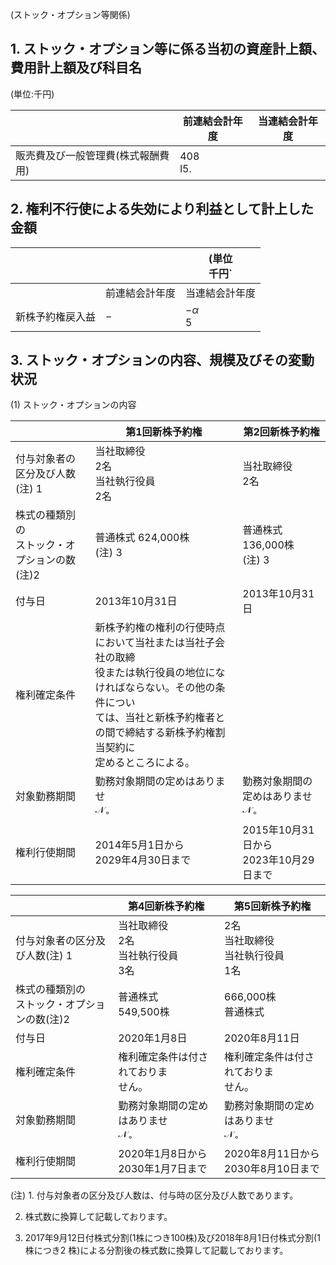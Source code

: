 (ストック・オプション等関係)

## 1. ストック・オプション等に係る当初の資産計上額、費用計上額及び科目名

(単位:千円)

|                    | 前連結会計年度    | 当連結会計年度 |
|--------------------|------------|---------|
| 販売費及び一般管理費(株式報酬費用) | 408<br>l5. |         |

## 2. 権利不行使による失効により利益として計上した金額

|          |         | (単位<br>千円`     |
|----------|---------|----------------|
|          | 前連結会計年度 | 当連結会計年度        |
| 新株予約権戻入益 | $-$     | $-\alpha$<br>5 |

## 3. ストック・オプションの内容、規模及びその変動状況

(1) ストック・オプションの内容

|                             | 第1回新株予約権                                                                                                         | 第2回新株予約権                                |
|-----------------------------|------------------------------------------------------------------------------------------------------------------|-----------------------------------------|
| 付与対象者の区分及び人数(注) 1           | 当社取締役<br>2名<br>当社執行役員<br>2名                                                                                      | 当社取締役<br>2名                             |
| 株式の種類別の<br>ストック・オプションの数(注)2 | 普通株式 624,000株<br>(注) 3                                                                                           | 普通株式 136,000株<br>(注) 3                  |
| 付与日                         | 2013年10月31日                                                                                                      | 2013年10月31日                             |
| 権利確定条件                      | 新株予約権の権利の行使時点において当社または当社子会社の取締<br>役または執行役員の地位になければならない。その他の条件につい<br>ては、当社と新株予約権者との間で締結する新株予約権割当契約に<br>定めるところによる。 |                                         |
| 対象勤務期間                      | 勤務対象期間の定めはありませ<br>$\mathcal{N}_{\circ}$                                                                          | 勤務対象期間の定めはありませ<br>$\mathcal{N}_{\circ}$ |
| 権利行使期間                      | 2014年5月1日から<br>2029年4月30日まで                                                                                      | 2015年10月31日から<br>2023年10月29日まで          |

|                             | 第4回新株予約権                                | 第5回新株予約権                                |
|-----------------------------|-----------------------------------------|-----------------------------------------|
| 付与対象者の区分及び人数(注) 1           | 当社取締役<br>2名<br>当社執行役員<br>3名             | 2名<br>当社取締役<br>当社執行役員<br>1名             |
| 株式の種類別の<br>ストック・オプションの数(注)2 | 普通株式<br>549,500株                        | 666,000株<br>普通株式                        |
| 付与日                         | 2020年1月8日                               | 2020年8月11日                              |
| 権利確定条件                      | 権利確定条件は付されておりま<br>せん。                   | 権利確定条件は付されておりま<br>せん。                   |
| 対象勤務期間                      | 勤務対象期間の定めはありませ<br>$\mathcal{N}_{\circ}$ | 勤務対象期間の定めはありませ<br>$\mathcal{N}_{\circ}$ |
| 権利行使期間                      | 2020年1月8日から<br>2030年1月7日まで              | 2020年8月11日から<br>2030年8月10日まで            |

(注) 1. 付与対象者の区分及び人数は、付与時の区分及び人数であります。

2. 株式数に換算して記載しております。

3. 2017年9月12日付株式分割(1株につき100株)及び2018年8月1日付株式分割(1株につき2 株)による分割後の株式数に換算して記載しております。